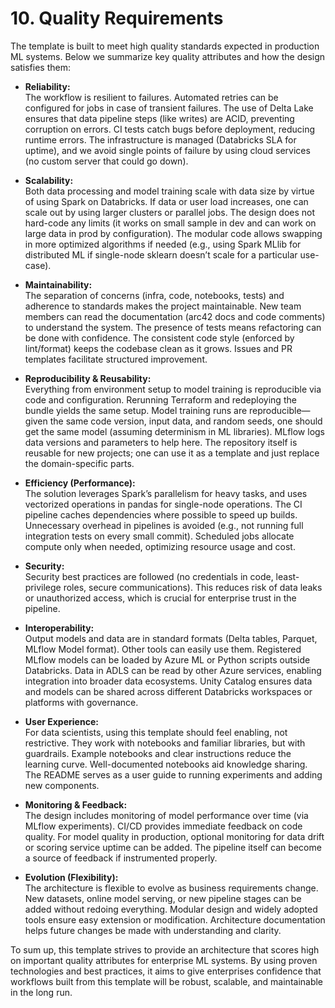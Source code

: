 # 10. Quality Requirements

The template is built to meet high quality standards expected in production ML systems. Below we summarize key quality attributes and how the design satisfies them:

- **Reliability:**  
  The workflow is resilient to failures. Automated retries can be configured for jobs in case of transient failures. The use of Delta Lake ensures that data pipeline steps (like writes) are ACID, preventing corruption on errors. CI tests catch bugs before deployment, reducing runtime errors. The infrastructure is managed (Databricks SLA for uptime), and we avoid single points of failure by using cloud services (no custom server that could go down).

- **Scalability:**  
  Both data processing and model training scale with data size by virtue of using Spark on Databricks. If data or user load increases, one can scale out by using larger clusters or parallel jobs. The design does not hard-code any limits (it works on small sample in dev and can work on large data in prod by configuration). The modular code allows swapping in more optimized algorithms if needed (e.g., using Spark MLlib for distributed ML if single-node sklearn doesn’t scale for a particular use-case).

- **Maintainability:**  
  The separation of concerns (infra, code, notebooks, tests) and adherence to standards makes the project maintainable. New team members can read the documentation (arc42 docs and code comments) to understand the system. The presence of tests means refactoring can be done with confidence. The consistent code style (enforced by lint/format) keeps the codebase clean as it grows. Issues and PR templates facilitate structured improvement.

- **Reproducibility & Reusability:**  
  Everything from environment setup to model training is reproducible via code and configuration. Rerunning Terraform and redeploying the bundle yields the same setup. Model training runs are reproducible—given the same code version, input data, and random seeds, one should get the same model (assuming determinism in ML libraries). MLflow logs data versions and parameters to help here. The repository itself is reusable for new projects; one can use it as a template and just replace the domain-specific parts.

- **Efficiency (Performance):**  
  The solution leverages Spark’s parallelism for heavy tasks, and uses vectorized operations in pandas for single-node operations. The CI pipeline caches dependencies where possible to speed up builds. Unnecessary overhead in pipelines is avoided (e.g., not running full integration tests on every small commit). Scheduled jobs allocate compute only when needed, optimizing resource usage and cost.

- **Security:**  
  Security best practices are followed (no credentials in code, least-privilege roles, secure communications). This reduces risk of data leaks or unauthorized access, which is crucial for enterprise trust in the pipeline.

- **Interoperability:**  
  Output models and data are in standard formats (Delta tables, Parquet, MLflow Model format). Other tools can easily use them. Registered MLflow models can be loaded by Azure ML or Python scripts outside Databricks. Data in ADLS can be read by other Azure services, enabling integration into broader data ecosystems. Unity Catalog ensures data and models can be shared across different Databricks workspaces or platforms with governance.

- **User Experience:**  
  For data scientists, using this template should feel enabling, not restrictive. They work with notebooks and familiar libraries, but with guardrails. Example notebooks and clear instructions reduce the learning curve. Well-documented notebooks aid knowledge sharing. The README serves as a user guide to running experiments and adding new components.

- **Monitoring & Feedback:**  
  The design includes monitoring of model performance over time (via MLflow experiments). CI/CD provides immediate feedback on code quality. For model quality in production, optional monitoring for data drift or scoring service uptime can be added. The pipeline itself can become a source of feedback if instrumented properly.

- **Evolution (Flexibility):**  
  The architecture is flexible to evolve as business requirements change. New datasets, online model serving, or new pipeline stages can be added without redoing everything. Modular design and widely adopted tools ensure easy extension or modification. Architecture documentation helps future changes be made with understanding and clarity.

To sum up, this template strives to provide an architecture that scores high on important quality attributes for enterprise ML systems. By using proven technologies and best practices, it aims to give enterprises confidence that workflows built from this template will be robust, scalable, and maintainable in the long run.